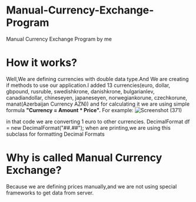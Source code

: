 # Manual-Currency-Exchange-Program
Manual Currency Exchange Program by me

# How it works?
Well,We are defining currencies with double data type.And We are creating if methods to use our application.I added 13 currencies(euro, dollar, gbpound, rusruble, swedishkrone, danishkrone, bulgarianlev, canadiandollar, chineseyen, japaneseyen, norwegiankorune, czechkorune, manat(Azerbaijan Currency AZN)) and for calculating it we are using simple formula  <strong>"Currency = Amount * Price".</strong> 
 For example:
  ![Screenshot (371)](https://user-images.githubusercontent.com/44650808/80868625-33cbc300-8c9c-11ea-90c5-17a1e9a78362.png)

  in that code we are converting 1 euro to other currencies.
  DecimalFormat df = new DecimalFormat("##.##"); when are printing,we are using this subclass for formatting Decimal Formats
  
# Why is called Manual Currency Exchange?
Because we are defining prices manually,and we are not using special frameworks to get data from server.


 
